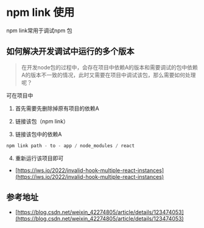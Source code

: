 # npm link 使用

npm link常用于调试npm 包

## 如何解决开发调试中运行的多个版本

> 在开发node包的过程中，会存在项目中依赖A的版本和需要调试的包中依赖A的版本不一致的情况，此时又需要在项目中调试该包，那么需要如何处理呢？

可在项目中

1. 首先需要先删除掉原有项目的依赖A

2. 链接该包（npm link）

3. 链接该包中的依赖A

```js
npm link path - to - app / node_modules / react
```

4. 重新运行该项目即可

* [https://iws.io/2022/invalid-hook-multiple-react-instances](https://iws.io/2022/invalid-hook-multiple-react-instances)

## 参考地址

* [https://blog.csdn.net/weixin_42274805/article/details/123474053](https://blog.csdn.net/weixin_42274805/article/details/123474053)
